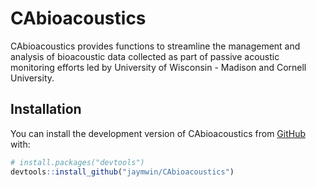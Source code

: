 
# CAbioacoustics

<!-- badges: start -->
<!-- badges: end -->

CAbioacoustics provides functions to streamline the management and analysis of bioacoustic data collected as part of passive acoustic monitoring efforts led by University of Wisconsin - Madison and Cornell University.

## Installation

You can install the development version of CAbioacoustics from [GitHub](https://github.com/) with:

``` r
# install.packages("devtools")
devtools::install_github("jaymwin/CAbioacoustics")
```
